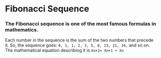 # Fibonacci Sequence

### The Fibonacci sequence is one of the most famous formulas in mathematics.

Each number in the sequence is the sum of the two numbers that precede it. So, the sequence goes: ```0, 1, 1, 2, 3, 5, 8, 13, 21, 34,``` and so on. The mathematical equation describing it is ```Xn+2= Xn+1 + Xn```
